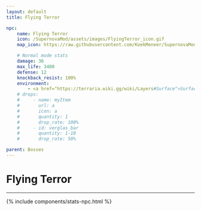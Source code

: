 ```yaml
---
layout: default
title: Flying Terror

npc:
    name: Flying Terror
    icon: /SupernovaMod/assets/images/FlyingTerror_icon.gif
    map_icon: https://raw.githubusercontent.com/KoekMeneer/SupernovaMod/main/Content/Npcs/Bosses/FlyingTerror/FlyingTerror_Head_Boss.png

    # Normal mode stats
    damage: 36
    max_life: 3400
    defense: 12
    knockback_resist: 100%
    environment:
        - <a href="https://terraria.wiki.gg/wiki/Layers#Surface">Surface</a> + <a href="https://terraria.wiki.gg/wiki/Night">Night</a>
    # drops:
    #     - name: myItem
    #       url: a
    #       icon: a
    #       quantity: 1
    #       drop_rate: 100%
    #     - id: verglas_bar
    #       quantity: 1-10
    #       drop_rate: 50%

parent: Bosses
---
```


# Flying Terror
---
{% include components/stats-npc.html %}